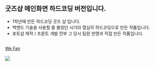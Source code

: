 ## 굿즈샵 메인화면 하드코딩 버전입니다.
* 1학년때 만든 하드코딩 굿즈 샵 입니다.
* 백앤드 기술을 사용할 줄 몰랐던 시기라 열심히 하드코딩으로 만든 작품입니다. 
* 포토샵 제작 / 프론트 개발 전부 그 당시 팀원 한명과 직접 만든 작품입니다.
</br>
<a href="https://sls0263.github.io/Goods-Shop_hardCoding-ver/MainPage/UI_MainPage.html">We Fan</a></br></br>
<img src="https://user-images.githubusercontent.com/107562213/193093307-0c808339-a829-46ac-a43d-23729bfcfa67.gif">

